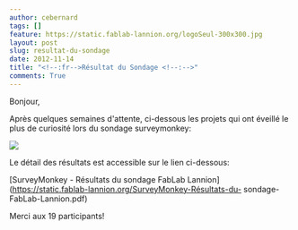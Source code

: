 ```yaml
---
author: cebernard
tags: []
feature: https://static.fablab-lannion.org/logoSeul-300x300.jpg
layout: post
slug: resultat-du-sondage
date: 2012-11-14
title: "<!--:fr-->Résultat du Sondage <!--:-->"
comments: True
---
```

Bonjour,

Après quelques semaines d'attente, ci-dessous les projets qui ont éveillé le
plus de curiosité lors du sondage surveymonkey:



[![](https://static.fablab-lannion.org/sondage.jpg)](https://static.fablab-lannion.org/sondage.jpg)

Le détail des résultats est accessible sur le lien ci-dessous:

[SurveyMonkey - Résultats du sondage FabLab
Lannion](https://static.fablab-lannion.org/SurveyMonkey-Résultats-du-
sondage-FabLab-Lannion.pdf)

Merci aux 19 participants!


